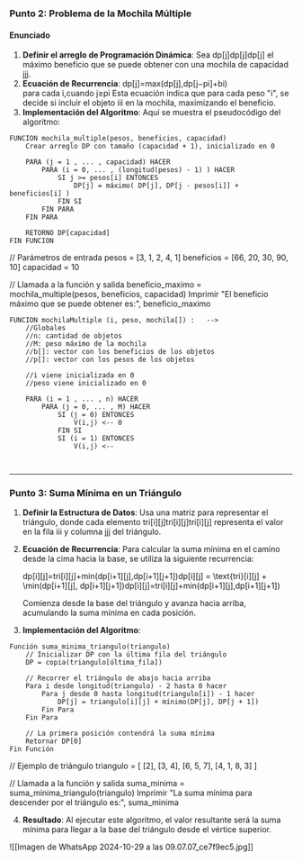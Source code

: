 ### Punto 2: Problema de la Mochila Múltiple

#### Enunciado

1. **Definir el arreglo de Programación Dinámica**: Sea dp[j]dp[j]dp[j] el máximo beneficio que se puede obtener con una mochila de capacidad jjj.
2. **Ecuación de Recurrencia**:
    dp[j]=max⁡(dp[j],dp[j−pi]+bi) para cada i,cuando j≥pi
    Esta ecuación indica que para cada peso "i", se decide si incluir el objeto iii en la mochila, maximizando el beneficio.
3. **Implementación del Algoritmo**: Aquí se muestra el pseudocódigo del algoritmo:

```
FUNCION mochila_multiple(pesos, beneficios, capacidad)
    Crear arreglo DP con tamaño (capacidad + 1), inicializado en 0

    PARA (j = 1 , ... , capacidad) HACER
        PARA (i = 0, ... , (longitud(pesos) - 1) ) HACER
            SI j >= pesos[i] ENTONCES
                DP[j] = máximo( DP[j], DP[j - pesos[i]] + beneficios[i] )
            FIN SI
        FIN PARA
    FIN PARA

    RETORNO DP[capacidad]
FIN FUNCION
```

// Parámetros de entrada
pesos = [3, 1, 2, 4, 1]
beneficios = [66, 20, 30, 90, 10]
capacidad = 10

// Llamada a la función y salida
beneficio_maximo = mochila_multiple(pesos, beneficios, capacidad)
Imprimir "El beneficio máximo que se puede obtener es:", beneficio_maximo


```
FUNCION mochilaMultiple (i, peso, mochila[]) :   -->
	//Globales
	//n: cantidad de objetos
	//M: peso máximo de la mochila
	//b[]: vector con los beneficios de los objetos
	//p[]: vector con los pesos de los objetos

	//i viene inicializada en 0
	//peso viene inicializado en 0

	PARA (i = 1 , ... , n) HACER
		PARA (j = 0, ... , M) HACER
			SI (j = 0) ENTONCES
				V(i,j) <-- 0
			FIN SI
			SI (i = 1) ENTONCES
				V(i,j) <-- 
			
			
```





---

### Punto 3: Suma Mínima en un Triángulo


1. **Definir la Estructura de Datos**: Usa una matriz para representar el triángulo, donde cada elemento tri[i][j]tri[i][j]tri[i][j] representa el valor en la fila iii y columna jjj del triángulo.
    
2. **Ecuación de Recurrencia**: Para calcular la suma mínima en el camino desde la cima hacia la base, se utiliza la siguiente recurrencia:
    
    dp[i][j]=tri[i][j]+min⁡(dp[i+1][j],dp[i+1][j+1])dp[i][j] = \text{tri}[i][j] + \min(dp[i+1][j], dp[i+1][j+1])dp[i][j]=tri[i][j]+min(dp[i+1][j],dp[i+1][j+1])
    
    Comienza desde la base del triángulo y avanza hacia arriba, acumulando la suma mínima en cada posición.
    
3. **Implementación del Algoritmo**:
    

```
Función suma_minima_triangulo(triangulo)
    // Inicializar DP con la última fila del triángulo
    DP = copia(triangulo[última_fila])

    // Recorrer el triángulo de abajo hacia arriba
    Para i desde longitud(triangulo) - 2 hasta 0 hacer
        Para j desde 0 hasta longitud(triangulo[i]) - 1 hacer
            DP[j] = triangulo[i][j] + mínimo(DP[j], DP[j + 1])
        Fin Para
    Fin Para

    // La primera posición contendrá la suma mínima
    Retornar DP[0]
Fin Función
```

// Ejemplo de triángulo
triangulo = [
    [2],
    [3, 4],
    [6, 5, 7],
    [4, 1, 8, 3]
]

// Llamada a la función y salida
suma_minima = suma_minima_triangulo(triangulo)
Imprimir "La suma mínima para descender por el triángulo es:", suma_minima

4. **Resultado**: Al ejecutar este algoritmo, el valor resultante será la suma mínima para llegar a la base del triángulo desde el vértice superior.


![[Imagen de WhatsApp 2024-10-29 a las 09.07.07_ce7f9ec5.jpg]]